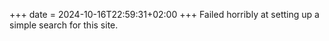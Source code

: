 +++
date = 2024-10-16T22:59:31+02:00
+++
Failed horribly at setting up a simple search for this site.